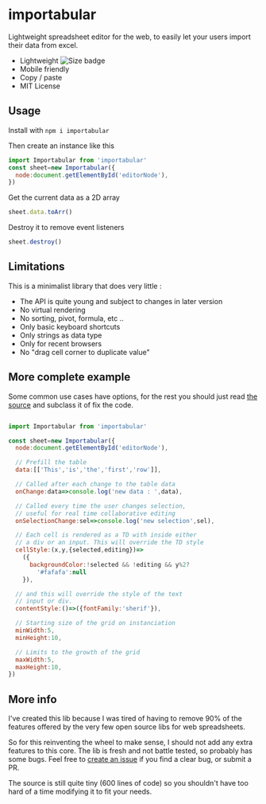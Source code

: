 # importabular
Lightweight spreadsheet editor for the web, to easily let your users import their data from excel.

*   Lightweight ![Size badge](https://badgen.net/bundlephobia/minzip/importabular)
*   Mobile friendly
*   Copy / paste
*   MIT License

## Usage

Install with `npm i importabular`

Then create an instance like this 

```javascript
import Importabular from 'importabular'
const sheet=new Importabular({
  node:document.getElementById('editorNode'),
})
```


Get the current data as a 2D array
```javascript
sheet.data.toArr()
```


Destroy it to remove event listeners
```javascript
sheet.destroy()
```

## Limitations

This is a minimalist library that does very little :

*   The API is quite young and subject to changes in later version
*   No virtual rendering
*   No sorting, pivot, formula, etc ..
*   Only basic keyboard shortcuts
*   Only strings as data type
*   Only for recent browsers
*   No "drag cell corner to duplicate value"

## More complete example

Some common use cases have options, for the rest you should just read [the source](https://github.com/renanlecaro/importabular) and subclass it of fix the code.

```javascript

import Importabular from 'importabular'

const sheet=new Importabular({
  node:document.getElementById('editorNode'),

  // Prefill the table
  data:[['This','is','the','first','row']],

  // Called after each change to the table data
  onChange:data=>console.log('new data : ',data),

  // Called every time the user changes selection,
  // useful for real time collaborative editing
  onSelectionChange:sel=>console.log('new selection',sel),

  // Each cell is rendered as a TD with inside either
  // a div or an input. This will override the TD style
  cellStyle:(x,y,{selected,editing})=>
    ({
      backgroundColor:!selected && !editing && y%2?
        '#fafafa':null
    }),

  // and this will override the style of the text
  // input or div.
  contentStyle:()=>({fontFamily:'sherif'}),

  // Starting size of the grid on instanciation
  minWidth:5,
  minHeight:10,

  // Limits to the growth of the grid
  maxWidth:5,
  maxHeight:10,
})
```

## More info
 
I've created this lib because I was tired of having to remove 90% of the features offered by the very few open source libs for web spreadsheets.

So for this reinventing the wheel to make sense, I should not add any extra features to this core. The lib is fresh and not battle tested, so probably has some bugs. Feel free to [create an issue](https://github.com/renanlecaro/importabular/issues/new) if you find a clear bug, or submit a PR.

The source is still quite tiny (600 lines of code) so you shouldn't have too hard of a time modifying it to fit your needs.


